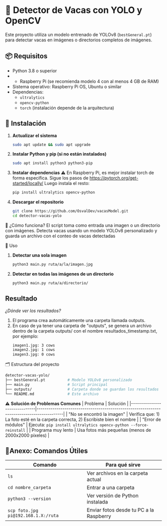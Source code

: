 # 🐄 Detector de Vacas con YOLO y OpenCV

Este proyecto utiliza un modelo entrenado de YOLOv8 (`bestGeneral.pt`) para detectar vacas en imágenes o directorios completos de imágenes.

## 📦 Requisitos

- Python 3.8 o superior
- - Raspberry Pi (se recomienda modelo 4 con al menos 4 GB de RAM)
- Sistema operativo: Raspberry Pi OS, Ubuntu o similar
- Dependencias:
  - `ultralytics`
  - `opencv-python`
  - `torch` (instalación depende de la arquitectura)

## 🚀 Instalación

1. **Actualizar el sistema**
   ```bash
   sudo apt update && sudo apt upgrade

2. **Instalar Python y pip (si no están instalados)**
    ```bash
    sudo apt install python3 python3-pip

3. **Instalar dependencias**
⚠️ En Raspberry Pi, es mejor instalar torch de forma específica. Sigue los pasos de https://pytorch.org/get-started/locally/
Luego instala el resto:
    ```bash
    pip install ultralytics opencv-python

4. **Descargar el repositorio**
    ```bash
    git clone https://github.com/OsvalDev/vacasModel.git
    cd detector-vacas-yolo


🧠 ¿Cómo funciona?
El script toma como entrada una imagen o un directorio con imágenes. Detecta vacas usando un modelo YOLOv8 personalizado y guarda un archivo con el conteo de vacas detectadas

📸 Uso
1. **Detectar una sola imagen**
   ```bash
   python3 main.py ruta/a/la/imagen.jpg

2. **Detectar en todas las imágenes de un directorio**
   ```bash
   python3 main.py ruta/a/directorio/

## Resultado

*¿Dónde ver los resultados?*

1. El programa crea automáticamente una carpeta llamada outputs.
2. En caso de ya tener una carpeta de "outputs", se genera un archivo dentro de la carpeta outputs/ con el nombre resultados_timestamp.txt, por ejemplo:
    ```bash
    imagen1.jpg: 3 cows
    imagen2.jpg: 1 cows
    imagen3.jpg: 0 cows

🗂 Estructura del proyecto

```bash
detector-vacas-yolo/
├── bestGeneral.pt          # Modelo YOLOv8 personalizado
├── main.py                 # Script principal
├── outputs/                # Carpeta donde se guardan los resultados
└── README.md               # Este archivo
```

⚠️ **Solución de Problemas Comunes**
| Problema                      | Solución                                                                                  |
|------------------------------|-------------------------------------------------------------------------------------------|
| "No se encontró la imagen"   | Verifica que: 1) La foto esté en la carpeta correcta, 2) Escribiste bien el nombre        |
| "Error de módulos"           | Ejecuta: `pip install ultralytics opencv-python --force-reinstall`                        |
| Programa muy lento           | Usa fotos más pequeñas (menos de 2000x2000 píxeles)                                       |

## 📎**Anexo: Comandos Útiles**

| Comando                              | Para qué sirve                                      |
|-------------------------------------|-----------------------------------------------------|
| `ls`                                | Ver archivos en la carpeta actual                   |
| `cd nombre_carpeta`                 | Entrar a una carpeta                                |
| `python3 --version`                 | Ver versión de Python instalada                     |
| `scp foto.jpg pi@192.168.1.X:/ruta` | Enviar fotos desde tu PC a la Raspberry             |

